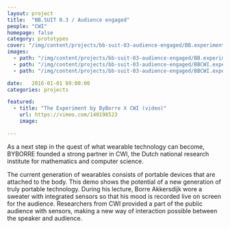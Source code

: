 ```yaml
---
layout: project
title:  "BB.SUIT 0.3 / Audience engaged"
people: "CWI"
homepage: false
category: prototypes
cover: "/img/content/projects/bb-suit-03-audience-engaged/BB.experiment04-06.sweater01.jpg"
images:
  - path: "/img/content/projects/bb-suit-03-audience-engaged/BB.experiment04-06.sweater01.jpg"
  - path: "/img/content/projects/bb-suit-03-audience-engaged/BBCWI.experiment.audiance.engagment.sensors.JPG"
  - path: "/img/content/projects/bb-suit-03-audience-engaged/BBCWI.experiment.infograpic.for.audiance.JPG"

date:   2016-01-01 09:00:00
categories: projects

featured:
  - title: "The Experiment by ByBorre X CWI (video)"
    url: https://vimeo.com/140198523
    image:

---
```


As a next step in the quest of what wearable technology can become, BYBORRE founded a strong partner in CWI, the Dutch national research institute for mathematics and computer science.

The current generation of wearables consists of portable devices that are attached to the body. This demo shows the potential of a new generation of truly portable technology. During his lecture, Borre Akkersdijk wore a sweater with integrated sensors so that his mood is recorded live on screen for the audience. Researchers from CWI provided a part of the public audience with sensors, making a new way of interaction possible between the speaker and audience.
